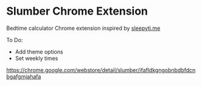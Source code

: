 Slumber Chrome Extension
==============

Bedtime calculator Chrome extension inspired by [sleepyti.me](http://sleepyti.me/)


To Do: 
- Add theme options
- Set weekly times


https://chrome.google.com/webstore/detail/slumber/ifafldkgngobnbdbfdcnbgafgmjahafa

